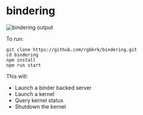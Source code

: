 # bindering

![bindering output](https://user-images.githubusercontent.com/836375/33342690-cfc50bf6-d437-11e7-9ae6-b55a66d5288d.png)

To run:

```
git clone https://github.com/rgbkrk/bindering.git
cd bindering
npm install
npm run start
```

This will:

* Launch a binder backed server
* Launch a kernel
* Query kernel status
* Shutdown the kernel

